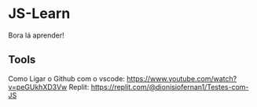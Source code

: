 # JS-Learn

Bora lá aprender! 


## Tools
Como Ligar o Github com o vscode: https://www.youtube.com/watch?v=peGUkhXD3Vw
Replit: https://replit.com/@dionisiofernan1/Testes-com-JS
